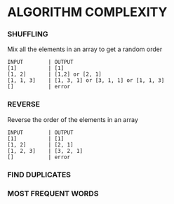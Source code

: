 # ALGORITHM COMPLEXITY

### SHUFFLING
Mix all the elements in an array to get a random order

```
INPUT        | OUTPUT
[1]          | [1]
[1, 2]       | [1,2] or [2, 1]
[1, 1, 3]    | [1, 3, 1] or [3, 1, 1] or [1, 1, 3]
[]           | error
```

### REVERSE
Reverse the order of the elements in an array

```
INPUT        | OUTPUT
[1]          | [1]
[1, 2]       | [2, 1]
[1, 2, 3]    | [3, 2, 1]
[]           | error
```

### FIND DUPLICATES

### MOST FREQUENT WORDS